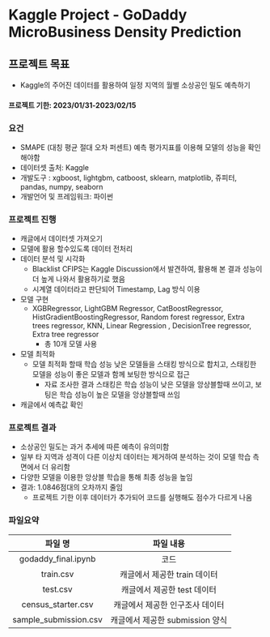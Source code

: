 # Kaggle Project - GoDaddy MicroBusiness Density Prediction

## 프로젝트 목표
- Kaggle의 주어진 데이터를 활용하여 일정 지역의 월별 소상공인 밀도 예측하기

#### 프로젝트 기한: 2023/01/31-2023/02/15

### 요건
- SMAPE (대칭 평균 절대 오차 퍼센트) 예측 평가지표를 이용해 모델의 성능을 확인해야함
- 데이터셋 출처: Kaggle
- 개발도구 :  xgboost, lightgbm, catboost, sklearn, matplotlib, 쥬피터, pandas, numpy, seaborn
- 개발언어 및 프레임워크: 파이썬

### 프로젝트 진행
- 캐글에서 데이터셋 가져오기
- 모델에 활용 할수있도록 데이터 전처리
- 데이터 분석 및 시각화 
  - Blacklist CFIPS는 Kaggle Discussion에서 발견하여, 활용해 본 결과 성능이 더 높게 나와서 활용하기로 했음 
  - 시계열 데이터라고 판단되어 Timestamp, Lag 방식 이용
- 모델 구현 
  - XGBRegressor, LightGBM Regressor, CatBoostRegressor, HistGradientBoostingRegressor, Random forest regressor, 
  Extra trees regressor, KNN, Linear Regression , DecisionTree regressor, Extra tree regressor
    - 총 10개 모델 사용
- 모델 최적화
  - 모델 최적화 할때 학습 성능 낮은 모델들을 스태킹 방식으로 합치고, 스태킹한 모델을 성능이 좋은 모델과 함께 보팅한 방식으로 접근
    - 자료 조사한 결과 스태킹은 학습 성능이 낮은 모델을 앙상블할때 쓰이고, 보팅은 학습 성능이 높은 모델을 앙상블할때 쓰임
- 캐글에서 예측값 확인

### 프로젝트 결과 
- 소상공인 밀도는 과거 추세에 따른 예측이 유의미함
- 일부 타 지역과 성격이 다른 이상치 데이터는 제거하여 분석하는 것이 모델 학습 측면에서 더 유리함
- 다양한 모델을 이용한 앙상블 학습을 통해 최종 성능을 높임
- 결과: 1.0846점대의 오차까지 줄임
  - 프로젝트 기한 이후 데이터가 추가되어 코드를 실행해도 점수가 다르게 나옴

### 파일요약 

|파일 명|파일 내용|
|:--:|:--:|
| godaddy_final.ipynb | 코드 |
| train.csv | 캐글에서 제공한 train 데이터 |
| test.csv | 캐글에서 제공한 test 데이터 |
| census_starter.csv | 캐글에서 제공한 인구조사 데이터 |
| sample_submission.csv | 캐글에서 제공한 submission 양식 |

